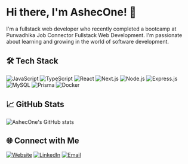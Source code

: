 # Hi there, I'm AshecOne! 👋

I'm a fullstack web developer who recently completed a bootcamp at Purwadhika Job Connector Fullstack Web Development. I'm passionate about learning and growing in the world of software development.

## 🛠 Tech Stack

![JavaScript](https://img.shields.io/badge/JavaScript-F7DF1E?style=for-the-badge&logo=javascript&logoColor=black)
![TypeScript](https://img.shields.io/badge/TypeScript-3178C6?style=for-the-badge&logo=typescript&logoColor=white)
![React](https://img.shields.io/badge/React-61DAFB?style=for-the-badge&logo=react&logoColor=black)
![Next.js](https://img.shields.io/badge/Next.js-000000?style=for-the-badge&logo=next.js&logoColor=white)
![Node.js](https://img.shields.io/badge/Node.js-339933?style=for-the-badge&logo=node.js&logoColor=white)
![Express.js](https://img.shields.io/badge/Express.js-000000?style=for-the-badge&logo=express&logoColor=white)
![MySQL](https://img.shields.io/badge/MySQL-4479A1?style=for-the-badge&logo=mysql&logoColor=white)
![Prisma](https://img.shields.io/badge/Prisma-2D3748?style=for-the-badge&logo=prisma&logoColor=white)
![Docker](https://img.shields.io/badge/Docker-2496ED?style=for-the-badge&logo=docker&logoColor=white)

## 📈 GitHub Stats

![AshecOne's GitHub stats](https://github-readme-stats.vercel.app/api?username=AshecOne&show_icons=true&theme=radical)

## 🌐 Connect with Me

[![Website](https://img.shields.io/badge/Website-Ashecone-000000?style=for-the-badge&logo=vercel)](https://ashecone.vercel.app/)
[![LinkedIn](https://img.shields.io/badge/LinkedIn-Ashecone-0077B5?style=for-the-badge&logo=linkedin)](https://www.linkedin.com/in/ashecone/)
[![Email](https://img.shields.io/badge/Email-Ashecone-D14836?style=for-the-badge&logo=gmail&logoColor=white)](mailto:ashecone@gmail.com)
